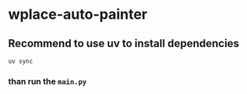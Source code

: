 # wplace-auto-painter

## Recommend to use uv to install dependencies

```bash
uv sync
```

### than run the `main.py`
